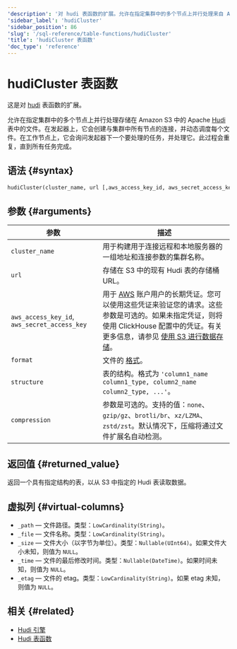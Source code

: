 ```yaml
---
'description': '对 hudi 表函数的扩展。允许在指定集群中的多个节点上并行处理来自 Apache Hudi 表的文件。'
'sidebar_label': 'hudiCluster'
'sidebar_position': 86
'slug': '/sql-reference/table-functions/hudiCluster'
'title': 'hudiCluster 表函数'
'doc_type': 'reference'
---
```



# hudiCluster 表函数

这是对 [hudi](sql-reference/table-functions/hudi.md) 表函数的扩展。

允许在指定集群中的多个节点上并行处理存储在 Amazon S3 中的 Apache [Hudi](https://hudi.apache.org/) 表中的文件。在发起器上，它会创建与集群中所有节点的连接，并动态调度每个文件。在工作节点上，它会询问发起器下一个要处理的任务，并处理它。此过程会重复，直到所有任务完成。

## 语法 {#syntax}

```sql
hudiCluster(cluster_name, url [,aws_access_key_id, aws_secret_access_key] [,format] [,structure] [,compression])
```

## 参数 {#arguments}

| 参数                                         | 描述                                                                                                                                                                                                                                                                                                                                                                 |
|----------------------------------------------|----------------------------------------------------------------------------------------------------------------------------------------------------------------------------------------------------------------------------------------------------------------------------------------------------------------------------------------------------------------------|
| `cluster_name`                               | 用于构建用于连接远程和本地服务器的一组地址和连接参数的集群名称。                                                                                                                                                                                                                                                                                                       |
| `url`                                        | 存储在 S3 中的现有 Hudi 表的存储桶 URL。                                                                                                                                                                                                                                                                                                                                |
| `aws_access_key_id`, `aws_secret_access_key` | 用于 [AWS](https://aws.amazon.com/) 账户用户的长期凭证。您可以使用这些凭证来验证您的请求。这些参数是可选的。如果未指定凭证，则将使用 ClickHouse 配置中的凭证。有关更多信息，请参见 [使用 S3 进行数据存储](/engines/table-engines/mergetree-family/mergetree.md/#table_engine-mergetree-s3)。                                               |
| `format`                                     | 文件的 [格式](/interfaces/formats)。                                                                                                                                                                                                                                                                                                                               |
| `structure`                                  | 表的结构。格式为 `'column1_name column1_type, column2_name column2_type, ...'`。                                                                                                                                                                                                                                                                                    |
| `compression`                                | 参数是可选的。支持的值：`none`、`gzip/gz`、`brotli/br`、`xz/LZMA`、`zstd/zst`。默认情况下，压缩将通过文件扩展名自动检测。                                                                                                                                                                                                                                                    |

## 返回值 {#returned_value}

返回一个具有指定结构的表，以从 S3 中指定的 Hudi 表读取数据。

## 虚拟列 {#virtual-columns}

- `_path` — 文件路径。类型：`LowCardinality(String)`。
- `_file` — 文件名称。类型：`LowCardinality(String)`。
- `_size` — 文件大小（以字节为单位）。类型：`Nullable(UInt64)`。如果文件大小未知，则值为 `NULL`。
- `_time` — 文件的最后修改时间。类型：`Nullable(DateTime)`。如果时间未知，则值为 `NULL`。
- `_etag` — 文件的 etag。类型：`LowCardinality(String)`。如果 etag 未知，则值为 `NULL`。

## 相关 {#related}

- [Hudi 引擎](engines/table-engines/integrations/hudi.md)
- [Hudi 表函数](sql-reference/table-functions/hudi.md)
